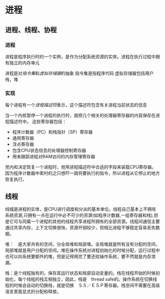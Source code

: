 # 进程

## 进程、线程、协程

### 进程
进程是程序执行时的一个实例，是作为分配系统资源的实体。进程在执行过程中拥有独立的内存单元

进程是对*指令集*和*虚拟存储器*的抽象
指令集是指程序代码 虚拟存储器包括用户栈，堆

### 实现
每个进程有一个*进程描述符*表示，这个描述符包含有关进程当前状态的信息

当一个内核暂停一个进程的执行时，就把几个相关的处理器寄存器的内容保存在进程描述符中。
这些寄存器包括：
* 程序计数器（PC）和栈指针（SP）寄存器
* 通用寄存器
* 浮点寄存器
* 包含CPU状态信息的处理器控制寄存器
* 用来跟踪进程对RAM访问的内存管理寄存器

党内和决定恢复一个进程时，他用进程描述符中合适的字段来装载CPU寄存器。因为程序计数器中索村的之只想吓一跳将要执行的指令，所以进程从它停止的地方恢复执行。
## 线程
线城是进程的实体，是CPU进行调度和分派的基本单位。线程自己基本上不拥有系统资源,只拥有一点在运行中必不可少的资源(如程序计数器,一组寄存器和栈),但是它可与同属一个进程的其他的线程共享进程所拥有的全部资源。线程间通信主要通过共享内存，上下文切换很快，资源开销较少，但相比进程不够稳定容易丢失数据。

堆：　是大家共有的空间，分全局堆和局部堆。全局堆就是所有没有分配的空间，局部堆就是用户分配的空间。堆在操作系统对进程初始化的时候分配，运行过程中也可以向系统要额外的堆，但是记得用完了要还给操作系统，要不然就是内存泄漏。

栈：是个线程独有的，保存其运行状态和局部自动变量的。栈在线程开始的时候初始化，每个线程的栈互相独立，因此，栈是　thread safe的。操作系统在切换线程的时候会自动的切换栈，就是切换　ＳＳ／ＥＳＰ寄存器。栈空间不需要在高级语言里面显式的分配和释放。